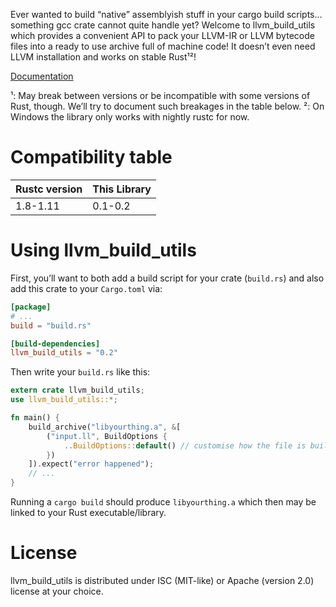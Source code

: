 Ever wanted to build “native” assemblyish stuff in your cargo build scripts… something gcc crate
cannot quite handle yet? Welcome to llvm_build_utils which provides a convenient API to pack your
LLVM-IR or LLVM bytecode files into a ready to use archive full of machine code! It doesn’t even
need LLVM installation and works on stable Rust¹²!

[Documentation](TBA)

¹: May break between versions or be incompatible with some versions of Rust, though. We’ll try to
document such breakages in the table below.
²: On Windows the library only works with nightly rustc for now.

# Compatibility table

| Rustc version | This Library  |
| ------------- | ------------- |
| 1.8-1.11      | 0.1-0.2       |

# Using llvm_build_utils

First, you’ll want to both add a build script for your crate (`build.rs`) and also add this crate
to your `Cargo.toml` via:

```toml
[package]
# ...
build = "build.rs"

[build-dependencies]
llvm_build_utils = "0.2"
```

Then write your `build.rs` like this:

```rust
extern crate llvm_build_utils;
use llvm_build_utils::*;

fn main() {
    build_archive("libyourthing.a", &[
        ("input.ll", BuildOptions {
            ..BuildOptions::default() // customise how the file is built
        })
    ]).expect("error happened");
    // ...
}
```

Running a `cargo build` should produce `libyourthing.a` which then may be linked to your Rust
executable/library.

# License

llvm_build_utils is distributed under ISC (MIT-like) or Apache (version 2.0) license at your
choice.
